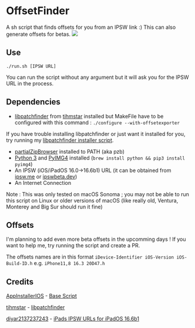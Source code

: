 # OffsetFinder
A sh script that finds offsets for you from an IPSW link :)
This can also generate offsets for betas.
<img src="https://i.ibb.co/XykPjLX/Pasted-Graphic.png">

## Use

```
./run.sh [IPSW URL]
```
You can run the script without any argument but it will ask you for the IPSW URL in the process.
## Dependencies
- [libpatchfinder](https://github.com/tihmstar/libpatchfinder) from [tihmstar](https://github.com/tihmstar) installed but MakeFile have to be configured with this command : 
```./configure --with-offsetexporter```

If you have trouble installing libpatchfinder or just want it installed for you, try running my [libpatchfinder installer script](https://github.com/c22dev/OffsetFinder/blob/main/lpfinstaller.sh).
- [partialZipBrowser](https://github.com/tihmstar/partialZipBrowser) installed to PATH (aka pzb)
- [Python 3](https://formulae.brew.sh/formula/python@3.11) and [PyIMG4](https://github.com/m1stadev/PyIMG4) installed (```brew install python && pip3 install pyimg4```)
- An IPSW (iOS/iPadOS 16.0->16.6b1) URL (it can be obtained from [ipsw.me](https://ipsw.me/) or [ipswbeta.dev](https://ipswbeta.dev/))
- An Internet Connection

Note : This was only tested on macOS Sonoma ; you may not be able to run this script on Linux or older versions of macOS (like really old, Ventura, Monterey and Big Sur should run it fine)

## Offsets
I'm planning to add even more beta offsets in the upcomming days !
If you want to help me, try running the script and create a PR.

The offsets names are in this format `iDevice-Identifier iOS-Version iOS-Build-ID.h` e.g. `iPhone11,8 16.3 20D47.h`
## Credits
[AppInstallerIOS](https://github.com/BenjaminHornbeck6) - [Base Script](https://www.reddit.com/r/jailbreak/comments/15b0u0b/comment/jtqbzj1/)

[tihmstar](https://github.com/tihmstar) - [libpatchfinder](https://github.com/tihmstar/libpatchfinder)

[diyar2137237243](https://github.com/diyar2137237243) - [iPads IPSW URLs for iPadOS 16.6b1](https://cdn.discordapp.com/attachments/1074788546306658365/1135343869492473916/message.txt)
